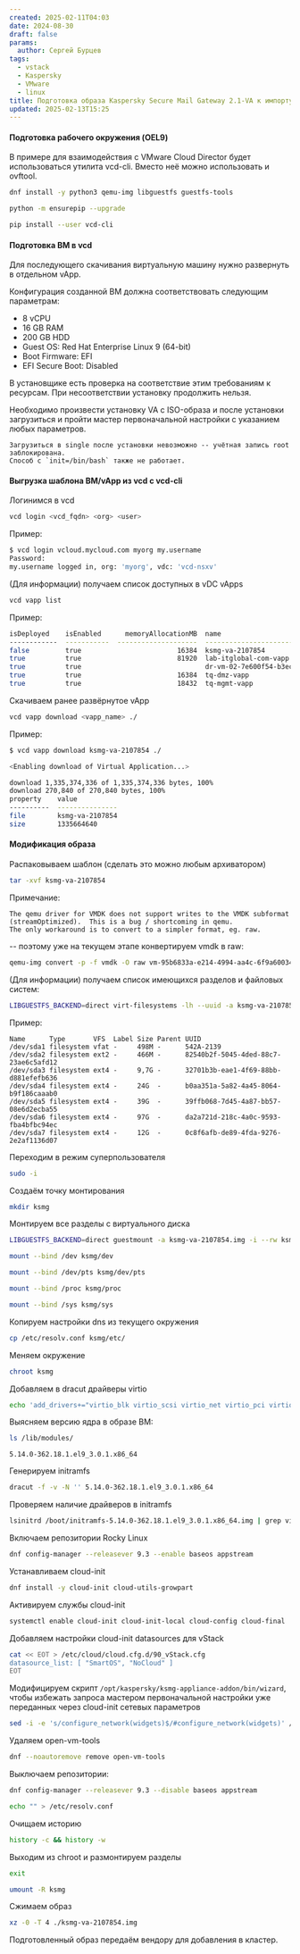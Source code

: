 ```yaml
---
created: 2025-02-11T04:03
date: 2024-08-30
draft: false
params:
  author: Сергей Бурцев
tags:
  - vstack
  - Kaspersky
  - VMware
  - linux
title: Подготовка образа Kaspersky Secure Mail Gateway 2.1-VA к импорту из VMware Cloud Director в vStack HCP
updated: 2025-02-13T15:25
---
```

#### Подготовка рабочего окружения (OEL9)

В примере для взаимодействия с VMware Cloud Director будет использоваться утилита vcd-cli.
Вместо неё можно использовать и ovftool.

``` bash
dnf install -y python3 qemu-img libguestfs guestfs-tools
```

``` bash
python -m ensurepip --upgrade
```

``` bash
pip install --user vcd-cli
```

#### Подготовка ВМ в vcd

Для последующего скачивания виртуальную машину нужно развернуть в отдельном vApp.

Конфигурация созданной ВМ должна соответствовать следующим параметрам:
- 8 vCPU
- 16 GB RAM
- 200 GB HDD
- Guest OS: Red Hat Enterprise Linux 9 (64-bit)
- Boot Firmware: EFI
- EFI Secure Boot: Disabled

В установщике есть проверка на соответствие этим требованиям к ресурсам. При несоответствии установку продолжить нельзя.

Необходимо произвести установку VA с ISO-образа и после установки загрузиться и пройти мастер первоначальной настройки с указанием любых параметров.

``` ad-note
Загрузиться в single после установки невозможно -- учётная запись root заблокирована.
Способ с `init=/bin/bash` также не работает.
```

#### Выгрузка шаблона ВМ/vApp из vcd с vcd-cli

Логинимся в vcd

``` bash
vcd login <vcd_fqdn> <org> <user>
```

Пример:

``` bash
$ vcd login vcloud.mycloud.com myorg my.username
Password: 
my.username logged in, org: 'myorg', vdc: 'vcd-nsxv'
```

(Для информации) получаем список доступных в vDC vApps

``` bash
vcd vapp list
```

Пример:

``` bash
isDeployed    isEnabled      memoryAllocationMB  name                                             numberOfCpus    numberOfVMs  ownerName       status         storageKB  vdcName
------------  -----------  --------------------  ---------------------------------------------  --------------  -------------  --------------  -----------  -----------  ---------
false         true                        16384  ksmg-va-2107854                                             8              1  my.username  POWERED_OFF    209715200  vdc-nsxv
true          true                        81920  lab-itglobal-com-vapp                                      32              4  my.username  MIXED          639631360  vdc-nsxv
true          true                               dr-vm-02-7e600f54-b3ec-4764-88ef-18311290564a                              0  my.username  POWERED_ON             0  vdc-nsxt
true          true                        16384  tq-dmz-vapp                                                 8              1  my.username  POWERED_ON      20971520  vdc-nsxv
true          true                        18432  tq-mgmt-vapp                                               10              2  my.username  POWERED_ON     734003200  vdc-nsxv
```

Скачиваем ранее развёрнутое vApp

``` bash
vcd vapp download <vapp_name> ./
```

Пример:

``` bash
$ vcd vapp download ksmg-va-2107854 ./

<Enabling download of Virtual Application...>

download 1,335,374,336 of 1,335,374,336 bytes, 100%
download 270,840 of 270,840 bytes, 100%
property    value
----------  ---------------
file        ksmg-va-2107854
size        1335664640
```

#### Модификация образа

Распаковываем шаблон (сделать это можно любым архиватором)

``` bash
tar -xvf ksmg-va-2107854
```

Примечание:

    The qemu driver for VMDK does not support writes to the VMDK subformat (streamOptimized).  This is a bug / shortcoming in qemu.
    The only workaround is to convert to a simpler format, eg. raw.

-- поэтому уже на текущем этапе конвертируем vmdk в raw:

``` bash
qemu-img convert -p -f vmdk -O raw vm-95b6833a-e214-4994-aa4c-6f9a60034d5a-disk-0.vmdk ksmg-va-2107854.img
```

(Для информации) получаем список имеющихся разделов и файловых систем:

``` bash
LIBGUESTFS_BACKEND=direct virt-filesystems -lh --uuid -a ksmg-va-2107854.img
```

Пример:

    Name      Type       VFS  Label Size Parent UUID
    /dev/sda1 filesystem vfat -     498M -      542A-2139
    /dev/sda2 filesystem ext2 -     466M -      82540b2f-5045-4ded-88c7-23ae6c5afd12
    /dev/sda3 filesystem ext4 -     9,7G -      32701b3b-eae1-4f69-88bb-d881efefb636
    /dev/sda4 filesystem ext4 -     24G  -      b0aa351a-5a82-4a45-8064-b9f186caaab0
    /dev/sda5 filesystem ext4 -     39G  -      39ffb068-7d45-4a87-bb57-08e6d2ecba55
    /dev/sda6 filesystem ext4 -     97G  -      da2a721d-218c-4a0c-9593-fba4bfbc94ec
    /dev/sda7 filesystem ext4 -     12G  -      0c8f6afb-de89-4fda-9276-2e2af1136d07

Переходим в режим суперпользователя

``` bash
sudo -i
```

Создаём точку монтирования

``` bash
mkdir ksmg
```

Монтируем все разделы с виртуального диска

``` bash
LIBGUESTFS_BACKEND=direct guestmount -a ksmg-va-2107854.img -i --rw ksmg
```

``` bash
mount --bind /dev ksmg/dev
```

``` bash
mount --bind /dev/pts ksmg/dev/pts
```

``` bash
mount --bind /proc ksmg/proc
```

``` bash
mount --bind /sys ksmg/sys
```

Копируем настройки dns из текущего окружения

``` bash
cp /etc/resolv.conf ksmg/etc/
```

Меняем окружение

``` bash
chroot ksmg
```

Добавляем в dracut драйверы virtio

``` bash
echo 'add_drivers+="virtio_blk virtio_scsi virtio_net virtio_pci virtio_rng virtio_balloon nvme"' > /etc/dracut.conf.d/virtio.conf
```

Выясняем версию ядра в образе ВМ:

``` bash
ls /lib/modules/
```

`5.14.0-362.18.1.el9_3.0.1.x86_64`

Генерируем initramfs

``` bash
dracut -f -v -N '' 5.14.0-362.18.1.el9_3.0.1.x86_64
```

Проверяем наличие драйверов в initramfs

``` bash
lsinitrd /boot/initramfs-5.14.0-362.18.1.el9_3.0.1.x86_64.img | grep virtio
```

Включаем репозитории Rocky Linux

``` bash
dnf config-manager --releasever 9.3 --enable baseos appstream
```

Устанавливаем cloud-init

``` bash
dnf install -y cloud-init cloud-utils-growpart
```

Активируем службы cloud-init

``` bash
systemctl enable cloud-init cloud-init-local cloud-config cloud-final
```

Добавляем настройки cloud-init datasources для vStack

``` bash
cat << EOT > /etc/cloud/cloud.cfg.d/90_vStack.cfg
datasource_list: [ "SmartOS", "NoCloud" ]
EOT
```

Модифицируем скрипт `/opt/kaspersky/ksmg-appliance-addon/bin/wizard`, чтобы избежать запроса мастером первоначальной настройки уже переданных через cloud-init сетевых параметров

``` bash
sed -i -e 's/configure_network(widgets)$/#configure_network(widgets)' /opt/kaspersky/ksmg-appliance-addon/bin/wizard
```

Удаляем open-vm-tools

``` bash
dnf --noautoremove remove open-vm-tools
```

Выключаем репозитории:

``` bash
dnf config-manager --releasever 9.3 --disable baseos appstream
```

``` bash
echo "" > /etc/resolv.conf
```

Очищаем историю

``` bash
history -c && history -w
```

Выходим из chroot и размонтируем разделы

``` bash
exit
```

``` bash
umount -R ksmg
```

Сжимаем образ

``` bash
xz -0 -T 4 ./ksmg-va-2107854.img
```

Подготовленный образ передаём вендору для добавления в кластер.
